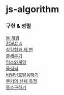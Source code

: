 # js-algorithm

### 구현 & 정렬

[돌 게임](https://www.acmicpc.net/problem/9655)<br>
[ZOAC 4](https://www.acmicpc.net/problem/23971)<br>
[삼각형과 세 변](https://www.acmicpc.net/problem/5073)<br>
[줄세우기](https://www.acmicpc.net/problem/10431)<br>
[임스와게임](https://www.acmicpc.net/problem/25757)<br>
[올림픽](https://www.acmicpc.net/problem/8979)<br> 
[비밀번호발음하기](https://www.acmicpc.net/problem/4659)<br> 
[쿠키의 신체 측정 ](https://www.acmicpc.net/problem/20125)<br> 
[등수구하기 ](https://www.acmicpc.net/problem/1205)<br> 